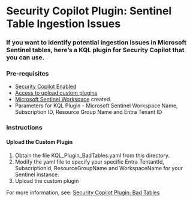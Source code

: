 # Security Copilot Plugin: Sentinel Table Ingestion Issues

### **If you want to identify potential ingestion issues in Microsoft Sentinel tables, here’s a KQL plugin for Security Copilot that you can use.**

### Pre-requisites

-   [Security Copilot Enabled](https://learn.microsoft.com/en-us/security-copilot/get-started-security-copilot#onboarding-to-microsoft-security-copilot)
-   [Access to upload custom plugins](https://learn.microsoft.com/en-us/security-copilot/manage-plugins?tabs=securitycopilotplugin#managing-custom-plugins)
-   [Microsoft Sentinel Workspace](https://learn.microsoft.com/en-us/azure/sentinel/quickstart-onboard) created.
-   Parameters for KQL Plugin - Microsoft Sentinel Workspace Name, Subscription ID, Resource Group Name and Entra Tenant ID

### Instructions

#### Upload the Custom Plugin

1.  Obtain the file KQL_Plugin_BadTables.yaml from this directory.
2.  Modify the yaml file to specify your specific Entra TentantId, SubscriptionId, ResourceGroupName and WorkspaceName for your Sentinel instance.
3.  Upload the custom plugin

For more information, see: [Security Copilot Plugin: Bad Tables](https://rodtrent.substack.com/p/copilot-for-security-plugin-bad-tables)
